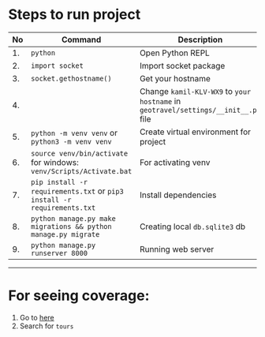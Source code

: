 # Steps to run project 

| No | Command | Description |
| --- | --- | --- |
| 1. | `python` | Open Python REPL |
| 2. | `import socket` | Import socket package |
| 3. | `socket.gethostname()` | Get your hostname |
| 4. | | Change `kamil-KLV-WX9` to `your hostname` in `geotravel/settings/__init__.py` file |
| 5. | `python -m venv venv` or `python3 -m venv venv` | Create virtual environment for project |
| 6. | `source venv/bin/activate` for windows: `venv/Scripts/Activate.bat` | For activating venv |
| 7. | `pip install -r requirements.txt` or `pip3 install -r requirements.txt` | Install dependencies |
| 8. | `python manage.py make migrations && python manage.py migrate` | Creating local `db.sqlite3` db |
| 9. | `python manage.py runserver 8000` | Running web server |

---
# For seeing coverage:

1. Go to [here](https://kamilraliyev.github.io/geo-travel-source/index.html)
2. Search for `tours`
